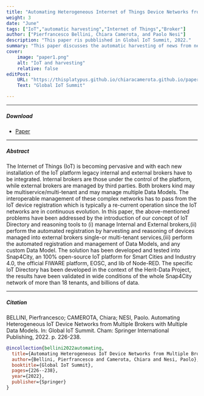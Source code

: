 ```yaml
---
title: "Automating Heterogeneous Internet of Things Device Networks from Multiple Brokers with Multiple Data Models " 
weight: 3
date: "June"
tags: ["IoT","automatic harvesting","Internet of Things","Broker"]
author: ["Pierfrancesco Bellini, Chiara Camerota, and Paolo Nesi"]
description: "This paper ris pubblished in Global IoT Summit, 2022." 
summary: "This paper discusses the automatic harvesting of news from new devices to integrate into existing IoT systems." 
cover:
    image: "paper1.png"
    alt: "IoT and harvesting"
    relative: false
editPost:
    URL: "https://thisplatypus.github.io/chiaracamerota.github.io/papers/paper1/paper1.pdf"
    Text: "Global IoT Summit"

---
```


---

##### Download

+ [Paper](paper1.pdf)

---

##### Abstract

The Internet of Things (IoT) is becoming pervasive and with each new installation of the IoT platform legacy internal and external brokers have to be integrated. Internal brokers are those under the control of the platform, while external brokers are managed by third parties. Both brokers kind may be multiservice/multi-tenant and may manage multiple Data Models. The interoperable management of these complex networks has to pass from the IoT device registration which is typically a re-current operation since the IoT networks are in continuous evolution. In this paper, the above-mentioned problems have been addressed by the introduction of our concept of IoT Directory and reasoning tools to (i) manage Internal and External brokers,(ii) perform the automated registration by harvesting and reasoning of devices managed into external brokers single-or multi-tenant services,(iii) perform the automated registration and management of Data Models, and any custom Data Model. The solution has been developed and tested into Snap4City, an 100% open-source IoT platform for Smart Cities and Industry 4.0, the official FIWARE platform, EOSC, and lib of Node-RED. The specific IoT Directory has been developed in the context of the Herit-Data Project, the results have been validated in wide conditions of the whole Snap4City network of more than 18 tenants, and billions of data.

---

##### Citation

BELLINI, Pierfrancesco; CAMEROTA, Chiara; NESI, Paolo. Automating Heterogeneous IoT Device Networks from Multiple Brokers with Multiple Data Models. In: Global IoT Summit. Cham: Springer International Publishing, 2022. p. 226-238.

```BibTeX
@incollection{bellini2022automating,
  title={Automating Heterogeneous IoT Device Networks from Multiple Brokers with Multiple Data Models},
  author={Bellini, Pierfrancesco and Camerota, Chiara and Nesi, Paolo},
  booktitle={Global IoT Summit},
  pages={226--238},
  year={2022},
  publisher={Springer}
}
```
